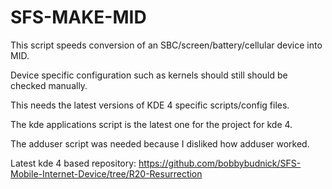 # SFS-MAKE-MID
This script speeds conversion of an SBC/screen/battery/cellular device into MID.

Device specific configuration such as kernels should still should be checked manually.

This needs the latest versions of KDE 4 specific scripts/config files.

The kde applications script is the latest one for the project for kde 4.

The adduser script was needed because I disliked how adduser worked.

Latest kde 4 based repository:
https://github.com/bobbybudnick/SFS-Mobile-Internet-Device/tree/R20-Resurrection

